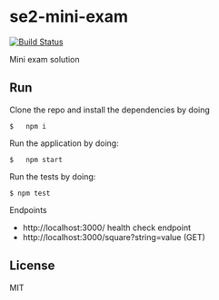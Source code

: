 # se2-mini-exam

[![Build Status](https://travis-ci.com/jorgeramirez/se2-mini-exam.svg?branch=master)](https://travis-ci.com/jorgeramirez/se2-mini-exam)

Mini exam solution

## Run

Clone the repo and install the dependencies by doing

```
$   npm i
```

Run the application by doing:

```
$   npm start
```

Run the tests by doing:

```
$ npm test
```

Endpoints

- http://localhost:3000/ health check endpoint
- http://localhost:3000/square?string=value (GET)

## License

MIT